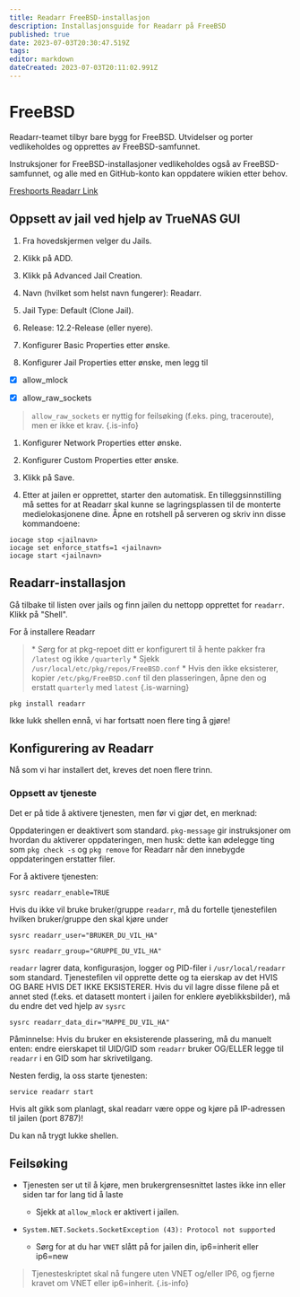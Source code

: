 ```yaml
---
title: Readarr FreeBSD-installasjon
description: Installasjonsguide for Readarr på FreeBSD
published: true
date: 2023-07-03T20:30:47.519Z
tags: 
editor: markdown
dateCreated: 2023-07-03T20:11:02.991Z
---
```


# FreeBSD

Readarr-teamet tilbyr bare bygg for FreeBSD. Utvidelser og porter vedlikeholdes og opprettes av FreeBSD-samfunnet.

Instruksjoner for FreeBSD-installasjoner vedlikeholdes også av FreeBSD-samfunnet, og alle med en GitHub-konto kan oppdatere wikien etter behov.

[Freshports Readarr Link](https://www.freshports.org/net-p2p/readarr/)

## Oppsett av jail ved hjelp av TrueNAS GUI

1. Fra hovedskjermen velger du Jails.

1. Klikk på ADD.

1. Klikk på Advanced Jail Creation.

1. Navn (hvilket som helst navn fungerer): Readarr.

1. Jail Type: Default (Clone Jail).

1. Release: 12.2-Release (eller nyere).

1. Konfigurer Basic Properties etter ønske.

1. Konfigurer Jail Properties etter ønske, men legg til

- [x] allow_mlock

- [x] allow_raw_sockets

> `allow_raw_sockets` er nyttig for feilsøking (f.eks. ping, traceroute), men er ikke et krav. {.is-info}

1. Konfigurer Network Properties etter ønske.

1. Konfigurer Custom Properties etter ønske.

1. Klikk på Save.

1. Etter at jailen er opprettet, starter den automatisk. En tilleggsinnstilling må settes for at Readarr skal kunne se lagringsplassen til de monterte medielokasjonene dine. Åpne en rotshell på serveren og skriv inn disse kommandoene:

```shell
iocage stop <jailnavn>
iocage set enforce_statfs=1 <jailnavn>
iocage start <jailnavn>
```

## Readarr-installasjon

Gå tilbake til listen over jails og finn jailen du nettopp opprettet for `readarr`. Klikk på "Shell".

For å installere Readarr

> \* Sørg for at pkg-repoet ditt er konfigurert til å hente pakker fra `/latest` og ikke `/quarterly`
> \* Sjekk `/usr/local/etc/pkg/repos/FreeBSD.conf`
> \* Hvis den ikke eksisterer, kopier `/etc/pkg/FreeBSD.conf` til den plasseringen, åpne den og erstatt `quarterly` med `latest`
{.is-warning}

```shell
pkg install readarr
```

Ikke lukk shellen ennå, vi har fortsatt noen flere ting å gjøre!

## Konfigurering av Readarr

Nå som vi har installert det, kreves det noen flere trinn.

### Oppsett av tjeneste

Det er på tide å aktivere tjenesten, men før vi gjør det, en merknad:

Oppdateringen er deaktivert som standard. `pkg-message` gir instruksjoner om hvordan du aktiverer oppdateringen, men husk: dette kan ødelegge ting som `pkg check -s` og `pkg remove` for Readarr når den innebygde oppdateringen erstatter filer.

For å aktivere tjenesten:

```shell
sysrc readarr_enable=TRUE
```

Hvis du ikke vil bruke bruker/gruppe `readarr`, må du fortelle tjenestefilen hvilken bruker/gruppe den skal kjøre under

```shell
sysrc readarr_user="BRUKER_DU_VIL_HA"
```

```shell
sysrc readarr_group="GRUPPE_DU_VIL_HA"
```

`readarr` lagrer data, konfigurasjon, logger og PID-filer i `/usr/local/readarr` som standard. Tjenestefilen vil opprette dette og ta eierskap av det HVIS OG BARE HVIS DET IKKE EKSISTERER. Hvis du vil lagre disse filene på et annet sted (f.eks. et datasett montert i jailen for enklere øyeblikksbilder), må du endre det ved hjelp av `sysrc`

```shell
sysrc readarr_data_dir="MAPPE_DU_VIL_HA"
```

Påminnelse: Hvis du bruker en eksisterende plassering, må du manuelt enten: endre eierskapet til UID/GID som `readarr` bruker OG/ELLER legge til `readarr` i en GID som har skrivetilgang.

Nesten ferdig, la oss starte tjenesten:

```shell
service readarr start
```

Hvis alt gikk som planlagt, skal readarr være oppe og kjøre på IP-adressen til jailen (port 8787)!

Du kan nå trygt lukke shellen.

## Feilsøking

- Tjenesten ser ut til å kjøre, men brukergrensesnittet lastes ikke inn eller siden tar for lang tid å laste
  - Sjekk at `allow_mlock` er aktivert i jailen.
  
- `System.NET.Sockets.SocketException (43): Protocol not supported`
  - Sørg for at du har `VNET` slått på for jailen din, ip6=inherit eller ip6=new

> Tjenesteskriptet skal nå fungere uten VNET og/eller IP6, og fjerne kravet om VNET eller ip6=inherit. {.is-info}